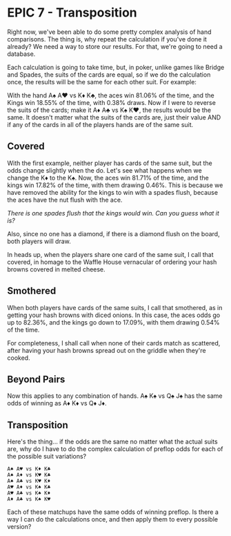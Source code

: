 # EPIC 7 - Transposition

Right now, we've been able to do some pretty complex analysis of hand comparisons. The thing is, why repeat the calculation
if you've done it already? We need a way to store our results. For that, we're going to need a database. 

Each calculation is going to take time, but, in poker, unlike games like Bridge and Spades, the suits of the cards
are equal, so if we do the calculation once, the results will be the same for each other suit. For example:

With the hand A♠ A♥ vs K♦ K♣, the aces win 81.06% of the time, and the Kings win 18.55% of the time, with 0.38% draws.
Now if I were to reverse the suits of the cards; make it A♦ A♣ vs K♠ K♥, the results would be the same. It doesn't matter
what the suits of the cards are, just their value AND if any of the cards in all of the players hands are of the same 
suit. 

## Covered

With the first example, neither player has cards of the same suit, but the odds change slightly when the do. Let's see
what happens when we change the K♦ to the K♠. Now, the aces win 81.71% of the time, and the kings win 17.82% of the time, 
with them drawing 0.46%. This is because we have removed the ability for the kings to win with a spades flush, because
the aces have the nut flush with the ace. 

_There is one spades flush that the kings would win. Can you guess what it is?_

Also, since no one has a diamond, if there is a diamond flush on the board, both players will draw. 

In heads up, when the players share one card of the same suit, I call that covered, in homage to the Waffle House vernacular
of ordering your hash browns covered in melted cheese.

## Smothered

When both players have cards of the same suits, I call that smothered, as in getting your hash browns with diced onions.
In this case, the aces odds go up to 82.36%, and the kings go down to 17.09%, with them drawing 0.54% of the time.

For completeness, I shall call when none of their cards match as scattered, after having your hash browns spread out on 
the griddle when they're cooked.  

## Beyond Pairs

Now this applies to any combination of hands. A♠ K♠ vs Q♠ J♠ has the same odds of winning as A♦ K♦ vs Q♦ J♦. 

## Transposition

Here's the thing... if the odds are the same no matter what the actual suits are, why do I have to do the complex
calculation of preflop odds for each of the possible suit variations? 

    A♠ A♥ vs K♦ K♣
    A♠ A♦ vs K♥ K♣
    A♠ A♣ vs K♥ K♦
    A♥ A♦ vs K♠ K♣
    A♥ A♣ vs K♠ K♦
    A♦ A♣ vs K♠ K♥

Each of these matchups have the same odds of winning preflop. Is there a way I can do the calculations once, and then 
apply them to every possible version?
